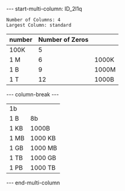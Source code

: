 

--- start-multi-column: ID_2l1q
```column-settings
Number of Columns: 4
Largest Column: standard
```
| number | Number of Zeros |       |
| ------ | --------------- | ----- |
| 100K   | 5               |       |
| 1 M    | 6               | 1000K |
| 1 B    | 9               | 1000M |
| 1 T    | 12              | 1000B |


--- column-break ---

|      |         |
| ---- | ------- |
| 1b   |         |
| 1 B  | 8b      |
| 1 KB | 1000B   |
| 1 MB | 1000 KB |
| 1 GB | 1000 MB |
| 1 TB | 1000 GB |
| 1 PB | 1000 TB |

--- end-multi-column

